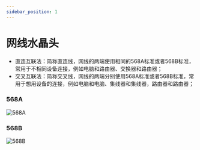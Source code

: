 ```yaml
---
sidebar_position: 1
---
```


# 网线水晶头

- 直连互联法：简称直连线，网线的两端使用相同的568A标准或者568B标准，常用于不相同设备连接，例如电脑和路由器、交换器和路由器；
- 交叉互联法：简称交叉线，网线的两端分别使用568A标准或者568B标准，常用于想用设备的连接，例如电脑和电脑、集线器和集线器，路由器和路由器；

### 568A

![568A](/img/568A.jpg)

### 568B

![568B](/img/568B.jpg)
